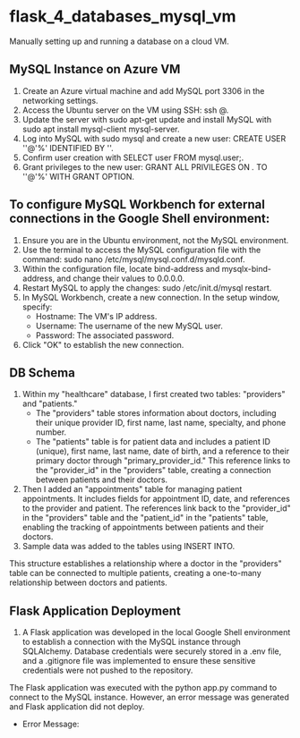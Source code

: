 # flask_4_databases_mysql_vm
Manually setting up and running a database on a cloud VM.

## MySQL Instance on Azure VM
1. Create an Azure virtual machine and add MySQL port 3306 in the networking settings.
2. Access the Ubuntu server on the VM using SSH: ssh <username>@<IP address>.
3. Update the server with sudo apt-get update and install MySQL with sudo apt install mysql-client mysql-server.
4. Log into MySQL with sudo mysql and create a new user: CREATE USER '<user>'@'%' IDENTIFIED BY '<password>'.
5. Confirm user creation with SELECT user FROM mysql.user;.
6. Grant privileges to the new user: GRANT ALL PRIVILEGES ON *.* TO '<user>'@'%' WITH GRANT OPTION.

## To configure MySQL Workbench for external connections in the Google Shell environment:
1. Ensure you are in the Ubuntu environment, not the MySQL environment.
2. Use the terminal to access the MySQL configuration file with the command: sudo nano /etc/mysql/mysql.conf.d/mysqld.conf.
3. Within the configuration file, locate bind-address and mysqlx-bind-address, and change their values to 0.0.0.0.
4. Restart MySQL to apply the changes: sudo /etc/init.d/mysql restart.
5. In MySQL Workbench, create a new connection. In the setup window, specify:
      - Hostname: The VM's IP address.
      - Username: The username of the new MySQL user.
      - Password: The associated password.
6. Click "OK" to establish the new connection.

## DB Schema
1. Within my "healthcare" database, I first created two tables: "providers" and "patients."
   - The "providers" table stores information about doctors, including their unique provider ID, first name, last name, specialty, and phone number.
   - The "patients" table is for patient data and includes a patient ID (unique), first name, last name, date of birth, and a reference to their primary doctor through "primary_provider_id." This reference links to the
     "provider_id" in the "providers" table, creating a connection between patients and their doctors.
2. Then I added an "appointments" table for managing patient appointments. It includes fields for appointment ID, date, and references to the provider and patient. The references link back to the "provider_id" in the "providers" table and the "patient_id" in the "patients" table, enabling the tracking of appointments between patients and their doctors.
3. Sample data was added to the tables using INSERT INTO.

This structure establishes a relationship where a doctor in the "providers" table can be connected to multiple patients, creating a one-to-many relationship between doctors and patients.

## Flask Application Deployment
1. A Flask application was developed in the local Google Shell environment to establish a connection with the MySQL instance through SQLAlchemy. Database credentials were securely stored in a .env file, and a .gitignore file was implemented to ensure these sensitive credentials were not pushed to the repository.

The Flask application was executed with the python app.py command to connect to the MySQL instance. However, an error message was generated and Flask application did not deploy.
- Error Message:
